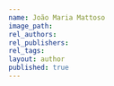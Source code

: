```yaml
---
name: João Maria Mattoso
image_path:
rel_authors:
rel_publishers:
rel_tags:
layout: author
published: true
---
```


